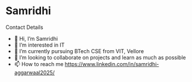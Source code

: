 # Samridhi
Contact Details


- 👋 Hi, I’m Samridhi
- 👀 I’m interested in IT
- 🌱 I’m currently pursuing BTech CSE from VIT, Vellore
- 💞️ I’m looking to collaborate on projects and learn as much as possible
- 📫 How to reach me https://www.linkedin.com/in/samridhi-aggarwaal2025/
